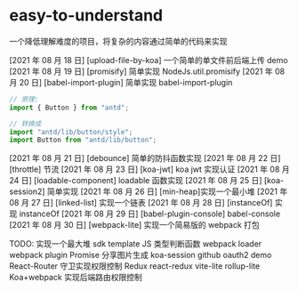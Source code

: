# easy-to-understand

一个降低理解难度的项目，将复杂的内容通过简单的代码来实现

[2021 年 08 月 18 日] [upload-file-by-koa] 一个简单的单文件前后端上传 demo
[2021 年 08 月 19 日] [promisify] 简单实现 NodeJs.util.promisify
[2021 年 08 月 20 日] [babel-import-plugin] 简单实现 babel-import-plugin

```js
// 原理:
import { Button } from "antd";

// 转换成
import "antd/lib/button/style";
import Button from "antd/lib/button";
```

[2021 年 08 月 21 日] [debounce] 简单的防抖函数实现
[2021 年 08 月 22 日] [throttle] 节流
[2021 年 08 月 23 日] [koa-jwt] koa jwt 实现认证
[2021 年 08 月 24 日] [loadable-component] loadable 函数实现
[2021 年 08 月 25 日] [koa-session2] 简单实现
[2021 年 08 月 26 日] [min-heap]实现一个最小堆
[2021 年 08 月 27 日] [linked-list] 实现一个链表
[2021 年 08 月 28 日] [instanceOf] 实现 instanceOf
[2021 年 08 月 29 日] [babel-plugin-console] babel-console
[2021 年 08 月 30 日] [webpack-lite] 实现一个简易版的 webpack 打包

TODO:
实现一个最大堆
sdk template
JS 类型判断函数
webpack loader
webpack plugin
Promise
分享图片生成
koa-session
github oauth2 demo
React-Router 守卫实现权限控制
Redux
react-redux
vite-lite
rollup-lite
Koa+webpack 实现后端路由权限控制
